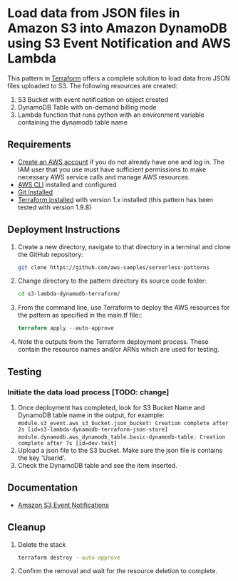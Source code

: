 # Load data from JSON files in Amazon S3 into Amazon DynamoDB using S3 Event Notification and AWS Lambda

This pattern in [Terraform](https://www.terraform.io/) offers a complete solution to load data from JSON files uploaded to S3. The following resources are created:
1. S3 Bucket with event notification on object created
2. DynamoDB Table with on-demand billing mode
3. Lambda function that runs python with an environment variable containing the dynamodb table name 

## Requirements

* [Create an AWS account](https://portal.aws.amazon.com/gp/aws/developer/registration/index.html) if you do not already have one and log in. The IAM user that you use must have sufficient permissions to make necessary AWS service calls and manage AWS resources.
* [AWS CLI](https://docs.aws.amazon.com/cli/latest/userguide/install-cliv2.html) installed and configured
* [Git Installed](https://git-scm.com/book/en/v2/Getting-Started-Installing-Git)
* [Terraform installed](https://developer.hashicorp.com/terraform/tutorials/aws-get-started/install-cli) with version 1.x installed (this pattern has been tested with version 1.9.8)

## Deployment Instructions

1. Create a new directory, navigate to that directory in a terminal and clone the GitHub repository:
    ```bash
    git clone https://github.com/aws-samples/serverless-patterns
    ```
2. Change directory to the pattern directory its source code folder:
    ```bash
    cd s3-lambda-dynamodb-terraform/
    ```
3. From the command line, use Terraform to deploy the AWS resources for the pattern as specified in the main.tf file::
    ```terraform init
    terraform apply --auto-approve
    ```
4. Note the outputs from the Terraform deployment process. These contain the resource names and/or ARNs which are used for testing.

## Testing

### Initiate the data load process [TODO: change]
1. Once deployment has completed, look for S3 Bucket Name and DynamoDB table name in the output, for example:
```module.s3_event.aws_s3_bucket.json_bucket: Creation complete after 2s [id=s3-lambda-dynamodb-terraform-json-store]```
```module.dynamodb.aws_dynamodb_table.basic-dynamodb-table: Creation complete after 7s [id=dev-test]```
2. Upload a json file to the S3 bucket. Make sure the json file is contains the key 'UserId'.
3. Check the DynamoDB table and see the item inserted.

## Documentation
- [Amazon S3 Event Notifications](https://docs.aws.amazon.com/AmazonS3/latest/userguide/NotificationHowTo.html)

## Cleanup
 
1. Delete the stack
    ```bash
    terraform destroy --auto-approve
    ```
2. Confirm the removal and wait for the resource deletion to complete.